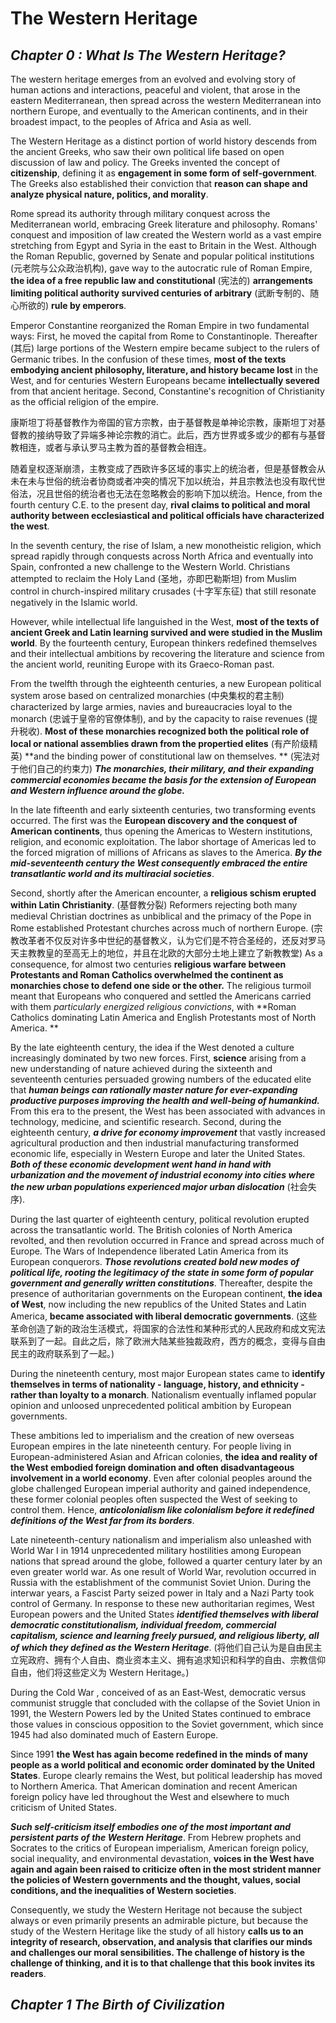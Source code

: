 

# The Western Heritage

## *Chapter 0 : What Is The Western Heritage?*

The western heritage emerges from an evolved and evolving story of human actions and interactions, peaceful and violent, that arose in the eastern Mediterranean, then spread across the western Mediterranean into northern Europe, and eventually to the American continents, and in their broadest impact, to the peoples of Africa and Asia as well.

The Western Heritage as a distinct portion of world history descends from the ancient Greeks, who saw their own political life based on open discussion of law and policy. The Greeks invented the concept of **citizenship**, defining it as **engagement in some form of self-government**.  The Greeks also established their conviction that **reason can shape and analyze physical nature, politics, and morality**.

Rome spread its authority through military conquest across the Mediterranean world,  embracing Greek literature and philosophy. Romans' conquest and imposition of law created the Western world as a vast empire stretching from Egypt and Syria in the east to Britain in the West. Although the Roman Republic, governed by Senate and popular political institutions (元老院与公众政治机构), gave way to the autocratic rule of Roman Empire, **the idea of a free republic law and constitutional** (宪法的) **arrangements limiting political authority survived centuries of arbitrary** (武断专制的、随心所欲的) **rule by emperors**. 

Emperor Constantine reorganized the Roman Empire in two fundamental ways: First, he moved the capital from Rome to Constantinople. Thereafter (其后) large portions of the Western empire became subject to the rulers of Germanic tribes. In the confusion of these times, **most of the texts embodying ancient philosophy, literature, and history became lost** in the West, and for centuries Western Europeans became **intellectually severed** from that ancient heritage. Second, Constantine's recognition of Christianity as the official religion of the empire. 

康斯坦丁将基督教作为帝国的官方宗教，由于基督教是单神论宗教，康斯坦丁对基督教的接纳导致了异端多神论宗教的消亡。此后，西方世界或多或少的都有与基督教相连，或者与承认罗马主教为首的基督教会相连。

随着皇权逐渐崩溃，主教变成了西欧许多区域的事实上的统治者，但是基督教会从未在未与世俗的统治者协商或者冲突的情况下加以统治，并且宗教法也没有取代世俗法，况且世俗的统治者也无法在忽略教会的影响下加以统治。Hence, from the fourth century C.E. to the present day, **rival claims to political and moral authority between ecclesiastical and political officials have characterized the west**.

In the seventh century, the rise of Islam, a new monotheistic religion, which spread rapidly through conquests across North Africa and eventually into Spain, confronted a new challenge to the Western World. Christians attempted to reclaim the Holy Land (圣地，亦即巴勒斯坦) from Muslim control in church-inspired military crusades (十字军东征) that still resonate negatively in the Islamic world.

However, while intellectual life languished in the West, **most of the texts of ancient Greek and Latin learning survived and were studied in the Muslim world**. By the fourteenth century, European thinkers redefined themselves and their intellectual ambitions by recovering the literature and science from the ancient world, reuniting Europe with its Graeco-Roman past.

From the twelfth through the eighteenth centuries, a new European political system arose based on centralized monarchies (中央集权的君主制) characterized by large armies, navies and bureaucracies loyal to the monarch (忠诚于皇帝的官僚体制), and by the capacity to raise revenues (提升税收).  **Most of these monarchies recognized both the political role of local or national assemblies drawn from the propertied elites** (有产阶级精英) **and the binding power of constitutional law on themselves. ** (宪法对于他们自己的约束力) ***The monarchies, their military, and their expanding commercial economies became the basis for the extension of European and Western influence around the globe.*** 

In the late fifteenth and early sixteenth centuries, two transforming events occurred. The first was the **European discovery and the conquest of American continents**, thus opening the Americas to Western institutions, religion, and economic exploitation. The labor shortage of Americas led to the forced migration of millions of Africans as slaves to the America. ***By the mid-seventeenth century the West consequently embraced the entire transatlantic world and its multiracial societies***. 

Second, shortly after the American encounter, a **religious schism erupted within Latin Christianity**. (基督教分裂) Reformers rejecting both many medieval Christian doctrines as unbiblical and the primacy of the Pope in Rome established Protestant churches across much of northern Europe. (宗教改革者不仅反对许多中世纪的基督教义，认为它们是不符合圣经的，还反对罗马天主教教皇的至高无上的地位，并且在北欧的大部分土地上建立了新教教堂) As a consequence, for almost two centuries **religious warfare between Protestants and Roman Catholics overwhelmed the continent as monarchies chose to defend one side or the other.** The religious turmoil meant that Europeans who conquered and settled the Americans carried with them *particularly energized religious convictions*, with **Roman Catholics dominating Latin America and English Protestants most of North America. ** 

By the late eighteenth century, the idea if the West denoted a culture increasingly dominated by two new forces. First, **science** arising from a new understanding of nature achieved during the sixteenth and seventeenth centuries persuaded growing numbers of the educated elite that ***human beings can rationally master nature for ever-expanding productive purposes improving the health and well-being of humankind.*** From this era to the present, the West has been associated with advances in technology, medicine, and scientific research. Second, during the eighteenth century, ***a drive for economy improvement*** that vastly increased agricultural production and then industrial manufacturing transformed economic life, especially in Western Europe and later the United States. ***Both of these economic development went hand in hand with urbanization and the movement of industrial economy into cities where the new urban populations experienced major urban dislocation*** (社会失序).

 During the last quarter of eighteenth century, political revolution erupted across the transatlantic world. The British colonies of North America revolted, and then revolution occurred in France and spread across much of Europe. The Wars of Independence liberated Latin America from its European conquerors. ***Those revolutions created bold new modes of political life, rooting the legitimacy of the state in some form of popular government and generally written constitutions***. Thereafter, despite the presence of authoritarian governments on the European continent, **the idea of West**, now including the new republics of the United States and Latin America, **became associated with liberal democratic governments**. (这些革命创造了新的政治生活模式，将国家的合法性和某种形式的人民政府和成文宪法联系到了一起。自此之后，除了欧洲大陆某些独裁政府，西方的概念，变得与自由民主的政府联系到了一起。)

 During the nineteenth century, most major European states came to **identify themselves in terms of nationality - language, history, and ethnicity - rather than loyalty to a monarch**. Nationalism eventually inflamed popular opinion and unloosed unprecedented political ambition by European governments.

These ambitions led to imperialism and the creation of new overseas European empires in the late nineteenth century. For people living in European-administered Asian and African colonies,  **the idea and reality of the West embodied foreign domination and often disadvantageous involvement in a world economy**. Even after colonial peoples around the globe challenged European imperial authority and gained independence, these former colonial peoples often suspected the West of seeking to control them. Hence, ***anticolonialism like colonialism before it redefined definitions of the West far from its borders***. 

Late nineteenth-century nationalism and imperialism also unleashed with World War I in 1914 unprecedented military hostilities among European nations that spread around the globe, followed a quarter century later by an even greater world war. As one result of World War, revolution occurred in Russia with the establishment of the communist Soviet Union. During the interwar years, a Fascist Party seized power in Italy and a Nazi Party took control of Germany. In response to these new authoritarian regimes, West European powers and the United States ***identified themselves with liberal democratic constitutionalism, individual freedom, commercial capitalism, science and learning freely pursued, and religious liberty, all of which they defined as the Western Heritage***. (将他们自己认为是自由民主立宪政府、拥有个人自由、商业资本主义、拥有追求知识和科学的自由、宗教信仰自由，他们将这些定义为 Western Heritage。)

During the Cold War , conceived of as an East-West, democratic versus communist  struggle that concluded with the collapse of the Soviet Union in 1991, the Western Powers led by the United States continued to embrace those values in conscious opposition to the Soviet government, which since 1945 had also dominated much of Eastern Europe.

Since 1991 **the West has again become redefined in the minds of many people as a world political and economic order dominated by the United States**. Europe clearly remains the West, but political leadership has moved to Northern America. That American domination and recent American foreign policy have led throughout the West and elsewhere to much criticism of United States. 

***Such self-criticism itself embodies one of the most important and persistent parts of the Western Heritage***. From Hebrew prophets and Socrates to the critics of European imperialism, American foreign policy, social inequality, and environmental devastation, **voices in the West have again and again been raised to criticize often in the most strident manner the policies of Western governments and the thought, values, social conditions, and the inequalities of Western societies**.

Consequently, we study the Western Heritage not because the subject always or even primarily presents an admirable picture, but because the study of the Western Heritage like the study of all history **calls us to an integrity of research, observation, and analysis that clarifies our minds and challenges our moral sensibilities. The challenge of history is the challenge of thinking,  and it is to that challenge that this book invites its readers**.

## *Chapter 1 The Birth of Civilization*

